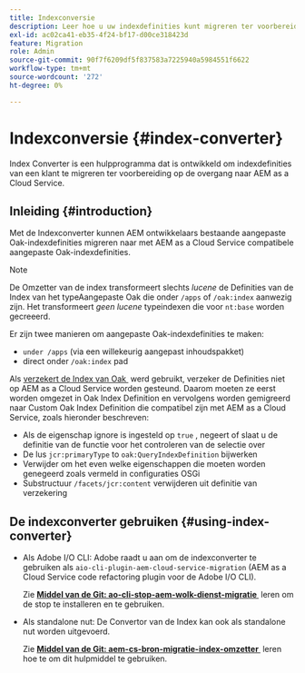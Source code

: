 ```yaml
---
title: Indexconversie
description: Leer hoe u uw indexdefinities kunt migreren ter voorbereiding op de overgang naar AEM as a Cloud Service.
exl-id: ac02ca41-eb35-4f24-bf17-d00ce318423d
feature: Migration
role: Admin
source-git-commit: 90f7f6209df5f837583a7225940a5984551f6622
workflow-type: tm+mt
source-wordcount: '272'
ht-degree: 0%

---
```


# Indexconversie {#index-converter}

Index Converter is een hulpprogramma dat is ontwikkeld om indexdefinities van een klant te migreren ter voorbereiding op de overgang naar AEM as a Cloud Service.

## Inleiding {#introduction}

Met de Indexconverter kunnen AEM ontwikkelaars bestaande aangepaste Oak-indexdefinities migreren naar met AEM as a Cloud Service compatibele aangepaste Oak-indexdefinities.

>[!NOTE]
>De Omzetter van de index transformeert slechts *lucene* de Definities van de Index van het typeAangepaste Oak die onder `/apps` of `/oak:index` aanwezig zijn. Het transformeert *geen lucene* typeindexen die voor `nt:base` worden gecreeerd.

Er zijn twee manieren om aangepaste Oak-indexdefinities te maken:

* `under /apps` (via een willekeurig aangepast inhoudspakket)
* direct onder `/oak:index` pad

Als [&#x200B; verzekert de Index van Oak &#x200B;](https://adobe-consulting-services.github.io/acs-aem-commons/features/ensure-oak-index/index.html) werd gebruikt, verzeker de Definities niet op AEM as a Cloud Service worden gesteund. Daarom moeten ze eerst worden omgezet in Oak Index Definition en vervolgens worden gemigreerd naar Custom Oak Index Definition die compatibel zijn met AEM as a Cloud Service, zoals hieronder beschreven:

* Als de eigenschap ignore is ingesteld op `true` , negeert of slaat u de definitie van de functie voor het controleren van de selectie over
* De lus `jcr:primaryType` to `oak:QueryIndexDefinition` bijwerken
* Verwijder om het even welke eigenschappen die moeten worden genegeerd zoals vermeld in configuraties OSGi
* Substructuur `/facets/jcr:content` verwijderen uit definitie van verzekering

## De indexconverter gebruiken {#using-index-converter}

* Als Adobe I/O CLI: Adobe raadt u aan om de indexconverter te gebruiken als `aio-cli-plugin-aem-cloud-service-migration` (AEM as a Cloud Service code refactoring plugin voor de Adobe I/O CLI).

  Zie **[Middel van de Git: ao-cli-stop-aem-wolk-dienst-migratie &#x200B;](https://github.com/adobe/aio-cli-plugin-aem-cloud-service-migration#introduction)** leren om de stop te installeren en te gebruiken.

* Als standalone nut: De Convertor van de Index kan ook als standalone nut worden uitgevoerd.

  Zie **[Middel van de Git: aem-cs-bron-migratie-index-omzetter &#x200B;](https://github.com/adobe/aem-cloud-service-source-migration/tree/master/packages/index-converter)** leren hoe te om dit hulpmiddel te gebruiken.
